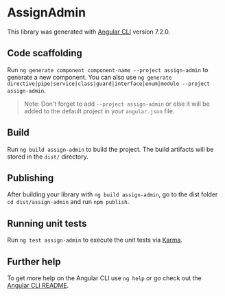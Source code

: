 # AssignAdmin

This library was generated with [Angular CLI](https://github.com/angular/angular-cli) version 7.2.0.

## Code scaffolding

Run `ng generate component component-name --project assign-admin` to generate a new component. You can also use `ng generate directive|pipe|service|class|guard|interface|enum|module --project assign-admin`.

> Note: Don't forget to add `--project assign-admin` or else it will be added to the default project in your `angular.json` file.

## Build

Run `ng build assign-admin` to build the project. The build artifacts will be stored in the `dist/` directory.

## Publishing

After building your library with `ng build assign-admin`, go to the dist folder `cd dist/assign-admin` and run `npm publish`.

## Running unit tests

Run `ng test assign-admin` to execute the unit tests via [Karma](https://karma-runner.github.io).

## Further help

To get more help on the Angular CLI use `ng help` or go check out the [Angular CLI README](https://github.com/angular/angular-cli/blob/master/README.md).
